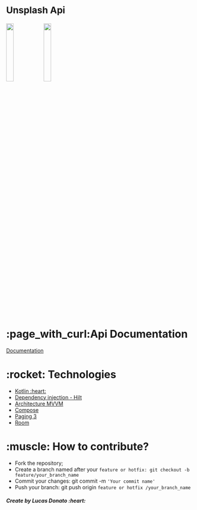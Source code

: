 
### **<h2>Unsplash Api</h2>**

<img src="https://user-images.githubusercontent.com/47648982/156232251-0c146974-ed3a-416a-9a54-618fd8666b34.png" width="20%" style="max-width:40%;"/><img src="https://user-images.githubusercontent.com/47648982/156232290-d8ef9e3b-d851-4184-8c20-888cfc0e3167.png" width="20%" style="max-width:40%;"/> 

<h1>:page_with_curl:Api Documentation</h1>
<a href="https://unsplash.com/documentation" rel="nofollow"> Documentation </a>

<h1>:rocket: Technologies</h1>  

<ul>
  <li><a href="https://developer.android.com/kotlin?hl=pt" rel="nofollow"> Kotlin :heart: </a></li>
  <li><a href="https://developer.android.com/training/dependency-injection/hilt-android" rel="nofollow">Dependency injection - Hilt</a></li>
  <li><a href="https://developer.android.com/jetpack/guide?hl=pt-br" rel="nofollow">Architecture MVVM</a></li>
  <li><a href="https://developer.android.com/jetpack/compose?gclid=CjwKCAiApfeQBhAUEiwA7K_UH9mEytV6vWN49PCKvmk5FAO5xhYE4LDr_IueRWxXJfWp9mIACfr3YBoCZpwQAvD_BwE&gclsrc=aw.ds" rel="nofollow">Compose</a></li>
  <li><a href="https://developer.android.com/topic/libraries/architecture/paging/v3-overview" rel="nofollow">Paging 3</a></li>
   <li><a href="https://developer.android.com/jetpack/androidx/releases/room?gclid=CjwKCAiApfeQBhAUEiwA7K_UH253BmKeDQkViN8W4DcKXAsO7TsEilxpbkSb8ZUw0yGsq5aDkc6e1RoCXCYQAvD_BwE&gclsrc=aw.ds" rel="nofollow">Room</a></li>
</ul>

<h1>:muscle: How to contribute?</h1>

<ul>
<li>Fork the repository;</li>
<li>Create a branch named after your <code>feature or hotfix: git checkout -b feature/your_branch_name</code></li>
 <li>Commit your changes: git commit -m <code>'Your commit name'</code></li>
 <li>Push your branch: git push origin <code>feature or hotfix /your_branch_name</code></li>
</ul>

<h5>Create by Lucas Donato :heart:</h5>
